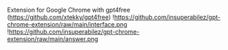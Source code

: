 Extension for Google Chrome with gpt4free (https://github.com/xtekky/gpt4free)
!https://github.com/insuperabilez/gpt-chrome-extension/raw/main/interface.png
!https://github.com/insuperabilez/gpt-chrome-extension/raw/main/answer.png

